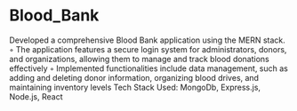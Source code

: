 # Blood_Bank
Developed a comprehensive Blood Bank application using the MERN stack.
◦ The application features a secure login system for administrators, donors, and organizations, allowing them to manage
and track blood donations effectively
◦ Implemented functionalities include data management, such as adding and deleting donor information, organizing blood
drives, and maintaining inventory levels
Tech Stack Used: MongoDb, Express.js, Node.js, React
